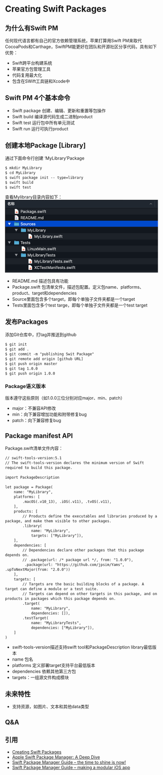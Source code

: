 # Creating Swift Packages
 

## 为什么有Swift PM
任何现代语言都有自己的官方依赖管理系统，苹果打算用Swift PM来取代CocoaPods和Carthage，SwiftPM能更好在团队和开源社区分享代码，具有如下优势：

- Swift跨平台构建系统
- 苹果官方包管理工具
- 代码复用最大化
- 包含在SWift工具链和Xcode中

## Swift PM 4个基本命令
- Swift package 创建、编辑、更新和重置等包操作
- Swift build 编译源代码生成二进制product
- Swift test 运行包中所有单元测试
- Swift run 运行可执行product


## 创建本地Package [Library]
通过下面命令行创建 ‘MyLibrary’Package

```
$ mkdir MyLibrary
$ cd MyLibrary
$ swift package init -- type=library
$ swift build
$ swift test
```
查看Mylibrary目录内容如下：![MyLibrary文件夹内容](../Image/MyLibraryFolder.png)

- README.md 描述包具有功能
- Package.swift 包清单文件，描述包配置。定义包name、platforms、product、target和dependencies
- Source里面包含多个target，即每个单独子文件夹都是一个target
- Tests里面包含多个test targe，即每个单独子文件夹都是一个test target


## 发布Packages
添加Git仓库中，打tag并推送到github

```
$ git init
$ git add .
$ git commit -m "publishing Swit Package"
$ git remote add origin [github URL]
$ git push origin master
$ git tag 1.0.0
$ git push origin 1.0.0
```

### Package语义版本
版本遵守这些原则（如1.0.0三位分别对应major、min、patch）

- major：不兼容API修改
- min：向下兼容增加功能和附带修复bug
- patch：向下兼容修复bug


## Package manifest API
Package.swift清单文件内容：

```
// swift-tools-version:5.1
// The swift-tools-version declares the minimum version of Swift required to build this package.

import PackageDescription

let package = Package(
    name: "MyLibrary",
    platforms: [
        .macOS(.v10_13), .iOS(.v11), .tvOS(.v11),
    ],
    products: [
        // Products define the executables and libraries produced by a package, and make them visible to other packages.
        .library(
            name: "MyLibrary",
            targets: ["MyLibrary"]),
    ],
    dependencies: [
        // Dependencies declare other packages that this package depends on.
        // .package(url: /* package url */, from: "1.0.0"),
         .package(url: "https://github.com/jpsim/Yams", .upToNextMajor(from: "2.0.0"))
    ],
    targets: [
        // Targets are the basic building blocks of a package. A target can define a module or a test suite.
        // Targets can depend on other targets in this package, and on products in packages which this package depends on.
        .target(
            name: "MyLibrary",
            dependencies: []),
        .testTarget(
            name: "MyLibraryTests",
            dependencies: ["MyLibrary"]),
    ]
)

```

- swift-tools-version描述支持swift tool和PackageDescription library最低版本
- name 包名
- platforms 定义部署target支持平台最低版本
- dependencies 依赖其他第三方包
- targets：一组源文件构成模块


## 未来特性
- 支持资源，如图片、文本和其他data类型


## Q&A
 

## 引用
- [Creating Swift Packages](https://developer.apple.com/videos/play/wwdc2019/410/)
- [Apple Swift Package Manager: A Deep Dive](https://medium.com/xcblog/apple-swift-package-manager-a-deep-dive-ebe6909a5284)
- [Swift Package Manager Guide – the time to shine is now!](https://tsh.io/blog/swift-package-manager-for-ios-new-features/)
- [Swift Package Manager Guide – making a modular iOS app](https://tsh.io/blog/swift-package-manager-modules-and-packages/)

 



